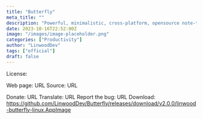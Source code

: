 ```yaml
---
title: "Butterfly"
meta_title: ""
description: "Powerful, minimalistic, cross-platform, opensource note-taking app"
date: 2023-10-16T22:52:00Z
image: "/images/image-placeholder.png"
categories: ["Productivity"]
author: "LinwoodDev"
tags: ["official"]
draft: false
---
```


License:

Web page: URL
Source: URL

Donate: URL
Translate: URL
Report the bug: URL
Download: https://github.com/LinwoodDev/Butterfly/releases/download/v2.0.0/linwood-butterfly-linux.AppImage
